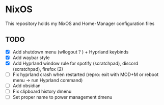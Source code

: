 # NixOS

This repository holds my NixOS and Home-Manager configuration files

## TODO

- [x] Add shutdown menu (wllogout ? ) + Hyprland keybinds
- [x] Add waybar style
- [x] Add Hyprland window rule for spotify (scratchpad), discord (scratchpad), firefox (2)
- [ ] Fix hyprland crash when restarted (repro: exit with MOD+M or reboot menu -> run Hyprland command)
- [ ] Add obsidian
- [ ] Fix clipboard history dmenu
- [ ] Set proper name to power management dmenu
